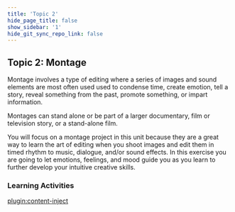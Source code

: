```yaml
---
title: 'Topic 2'
hide_page_title: false
show_sidebar: '1'
hide_git_sync_repo_link: false
---
```


## Topic 2: Montage

Montage involves a type of editing where a series of images and sound elements are most often used used to condense time, create emotion, tell a story, reveal something from the past, promote something, or impart information.

Montages can stand alone or be part of a larger documentary, film or television story, or a stand-alone film.

You will focus on a montage project in this unit because they are a great way to learn the art of editing when you shoot images and edit them in timed rhythm to music, dialogue, and/or sound effects. In this exercise you are going to let emotions, feelings, and mood guide you as you learn to further develop your intuitive creative skills.

### Learning Activities
[plugin:content-inject](../_7-3)
